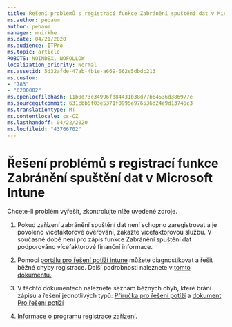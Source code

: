 ```yaml
---
title: Řešení problémů s registrací funkce Zabránění spuštění dat v Microsoft Intune
ms.author: pebaum
author: pebaum
manager: mnirkhe
ms.date: 04/21/2020
ms.audience: ITPro
ms.topic: article
ROBOTS: NOINDEX, NOFOLLOW
localization_priority: Normal
ms.assetid: 5d32afde-47ab-4b1e-a669-662e5dbdc213
ms.custom:
- "783"
- "6200002"
ms.openlocfilehash: 11b0d73c34996fd84431b38d77b64536d386977e
ms.sourcegitcommit: 631cbb5f03e5371f0995e976536d24e9d13746c3
ms.translationtype: MT
ms.contentlocale: cs-CZ
ms.lasthandoff: 04/22/2020
ms.locfileid: "43766702"
---
```

# <a name="troubleshoot-issues-with-dep-enrollment-in-microsoft-intune"></a>Řešení problémů s registrací funkce Zabránění spuštění dat v Microsoft Intune

Chcete-li problém vyřešit, zkontrolujte níže uvedené zdroje.
  
1. Pokud zařízení zabránění spuštění dat není schopno zaregistrovat a je povoleno vícefaktorové ověřování, zakažte vícefaktorovou službu. V současné době není pro zápis funkce Zabránění spuštění dat podporováno vícefaktorové finanční informace.

2. Pomocí [portálu pro řešení potíží intune](https://devicemanagement.microsoft.com/#blade/Microsoft_Intune_DeviceSettings/TroubleshootBlade) můžete diagnostikovat a řešit běžné chyby registrace. Další podrobnosti naleznete v [tomto dokumentu.](https://docs.microsoft.com/intune/help-desk-operators)

3. V těchto dokumentech naleznete seznam běžných chyb, které brání zápisu a řešení jednotlivých typů: [Příručka pro řešení potíží](https://support.microsoft.com/help/4039809/troubleshooting-ios-device-enrollment-in-intune) a [dokument Pro řešení potíží](https://docs.microsoft.com/intune-classic/troubleshoot/troubleshoot-device-enrollment-in-intune)

4. [Informace o programu registrace zařízení](https://docs.microsoft.com/intune/device-enrollment-program-enroll-ios).
